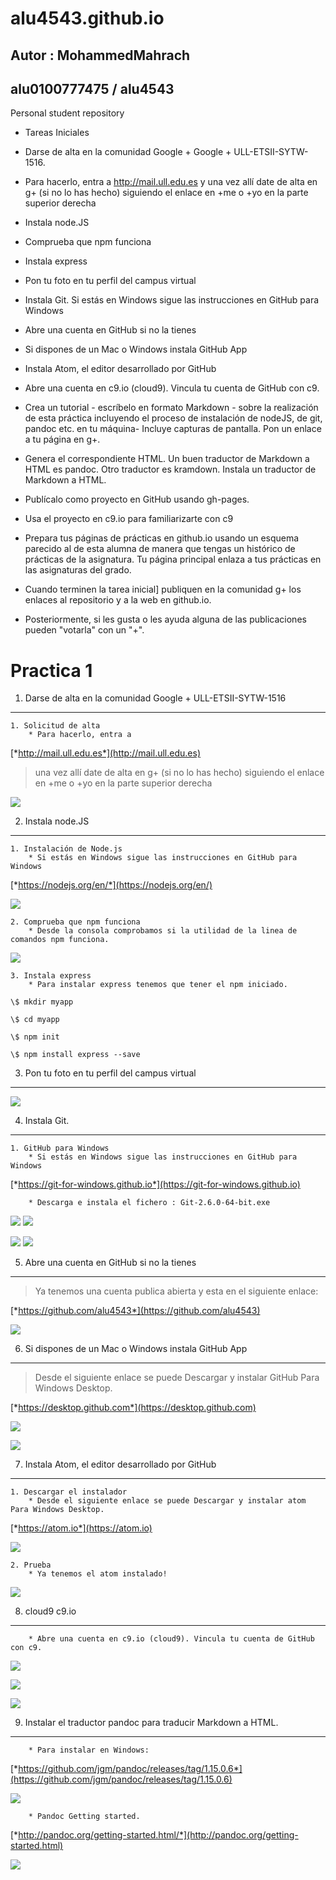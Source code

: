 
# alu4543.github.io 
## Autor : MohammedMahrach
## alu0100777475 / alu4543
Personal student repository

* Tareas Iniciales
* Darse de alta en la comunidad Google + Google + ULL-ETSII-SYTW-1516. 
* Para hacerlo, entra a http://mail.ull.edu.es y una vez allí date de alta en g+ (si no lo has hecho) siguiendo el enlace en +me o +yo en la parte superior derecha
* Instala node.JS
* Comprueba que npm funciona
* Instala express
* Pon tu foto en tu perfil del campus virtual
* Instala Git. Si estás en Windows sigue las instrucciones en GitHub para Windows
* Abre una cuenta en GitHub si no la tienes
* Si dispones de un Mac o Windows instala GitHub App
* Instala Atom, el editor desarrollado por GitHub
* Abre una cuenta en c9.io (cloud9). Vincula tu cuenta de GitHub con c9.
* Crea un tutorial - escríbelo en formato Markdown - sobre la realización de esta práctica incluyendo el proceso de instalación de nodeJS, de git, pandoc etc. en tu máquina- Incluye capturas de pantalla. Pon un enlace a tu página en g+.
* Genera el correspondiente HTML. Un buen traductor de Markdown a HTML es pandoc. Otro traductor es kramdown. Instala un traductor de Markdown a HTML.
* Publícalo como proyecto en GitHub usando gh-pages.
* Usa el proyecto en c9.io para familiarizarte con c9
* Prepara tus páginas de prácticas en github.io usando un esquema parecido al de esta alumna de manera que tengas un histórico de prácticas de la asignatura. Tu página principal enlaza a tus prácticas en las asignaturas del grado.

* Cuando terminen la tarea inicial] publiquen en la comunidad g+ los enlaces al repositorio y a la web en github.io.
* Posteriormente, si les gusta o les ayuda alguna de las publicaciones pueden "votarla" con un "+".

Practica 1
==========

1. Darse de alta en la comunidad Google + ULL-ETSII-SYTW-1516
----------------------------------------------------------------------
    1. Solicitud de alta
        * Para hacerlo, entra a
[*http://mail.ull.edu.es*](http://mail.ull.edu.es)

> una vez allí date de alta en g+ (si no lo has hecho) siguiendo el enlace en +me o +yo en la parte superior derecha

![](media/image1.png)

2. Instala node.JS
-----------------
    1. Instalación de Node.js
        * Si estás en Windows sigue las instrucciones en GitHub para Windows
[*https://nodejs.org/en/*](https://nodejs.org/en/)

![](media/image2.png)

    2. Comprueba que npm funciona
        * Desde la consola comprobamos si la utilidad de la linea de comandos npm funciona.

![](media/image3.png)

    3. Instala express
        * Para instalar express tenemos que tener el npm iniciado.

~~~
\$ mkdir myapp

\$ cd myapp

\$ npm init

\$ npm install express --save
~~~

3. Pon tu foto en tu perfil del campus virtual
----------------------------------------------

![](media/image4.png)

4. Instala Git.
---------------
    1. GitHub para Windows
        * Si estás en Windows sigue las instrucciones en GitHub para Windows

[*https://git-for-windows.github.io*](https://git-for-windows.github.io)

        * Descarga e instala el fichero : Git-2.6.0-64-bit.exe

![](media/image5.png) ![](media/image6.png)

![](media/image7.png) ![](media/image8.png)

5. Abre una cuenta en GitHub si no la tienes
--------------------------------------------
> Ya tenemos una cuenta publica abierta y esta en el siguiente enlace:

[*https://github.com/alu4543*](https://github.com/alu4543)

![](media/image9.png)

6. Si dispones de un Mac o Windows instala GitHub App
------------------------------------------------------
> Desde el siguiente enlace se puede Descargar y instalar GitHub Para Windows Desktop.

[*https://desktop.github.com*](https://desktop.github.com)

![](media/image10.png)

![](media/image11.png)

7. Instala Atom, el editor desarrollado por GitHub
-------------------------------------------------
    1. Descargar el instalador
        * Desde el siguiente enlace se puede Descargar y instalar atom Para Windows Desktop.

[*https://atom.io*](https://atom.io)

![](media/image12.png)

    2. Prueba
        * Ya tenemos el atom instalado!

![](media/image13.png)

8. cloud9 c9.io
---------------
        * Abre una cuenta en c9.io (cloud9). Vincula tu cuenta de GitHub con c9.

![](media/image14.png)

![](media/image15.png)

![](media/image16.png)

9. Instalar el traductor pandoc para traducir Markdown a HTML.
-------------------------------------------------------------

        * Para instalar en Windows:

[*https://github.com/jgm/pandoc/releases/tag/1.15.0.6*](https://github.com/jgm/pandoc/releases/tag/1.15.0.6)

![](media/image17.png)

        * Pandoc Getting started.

[*http://pandoc.org/getting-started.html/*](http://pandoc.org/getting-started.html)

![](media/image18.png)
